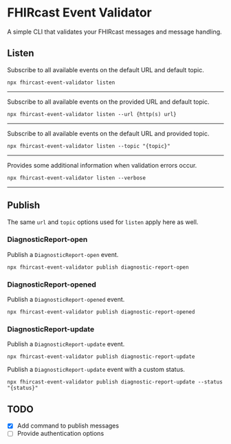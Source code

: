 # FHIRcast Event Validator

A simple CLI that validates your FHIRcast messages and message handling.

## Listen

Subscribe to all available events on the default URL and default topic.

```shell
npx fhircast-event-validator listen
```

---

Subscribe to all available events on the provided URL and default topic.

```shell
npx fhircast-event-validator listen --url {http(s) url}
```

---

Subscribe to all available events on the default URL and provided topic.

```shell
npx fhircast-event-validator listen --topic "{topic}"
```

---

Provides some additional information when validation errors occur.

```shell
npx fhircast-event-validator listen --verbose
```

---

## Publish

The same `url` and `topic` options used for `listen` apply here as well.

### DiagnosticReport-open

Publish a `DiagnosticReport-open` event.

```shell
npx fhircast-event-validator publish diagnostic-report-open
```

### DiagnosticReport-opened

Publish a `DiagnosticReport-opened` event.

```shell
npx fhircast-event-validator publish diagnostic-report-opened
```

### DiagnosticReport-update

Publish a `DiagnosticReport-update` event.

```shell
npx fhircast-event-validator publish diagnostic-report-update
```

Publish a `DiagnosticReport-update` event with a custom status.

```shell
npx fhircast-event-validator publish diagnostic-report-update --status "{status}"
```

## TODO

- [x] Add command to publish messages
- [ ] Provide authentication options
